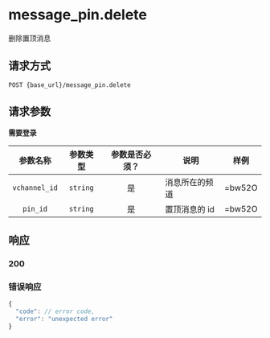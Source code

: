 # message_pin.delete

删除置顶消息

## 请求方式

```
POST {base_url}/message_pin.delete
```

## 请求参数

**需要登录**

| 参数名称 | 参数类型 | 参数是否必须？ | 说明 | 样例 |
|:--------:|:--------:|:--------------:|------|------|
| `vchannel_id` | `string` | 是 | 消息所在的频道 | =bw52O |
| `pin_id` | `string` | 是 | 置顶消息的 id | =bw52O |

## 响应

### 200
### 错误响应

```javascript
{
  "code": // error code,
  "error": "unexpected error"
}
```

<!-- generated by gen_doc.js -->
